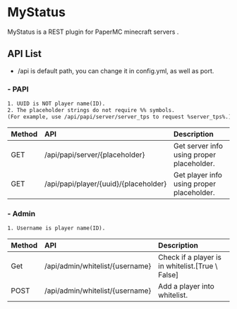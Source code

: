 # MyStatus
MyStatus is a REST plugin for PaperMC minecraft servers .

## API List
+ /api is default path, you can change it in config.yml, as well as port.

### - PAPI

```txt
1. UUID is NOT player name(ID).
2. The placeholder strings do not require %% symbols.
(For example, use /api/papi/server/server_tps to request %server_tps%.)
```

Method | API | Description
:---|:---|:---
GET | /api/papi/server/{placeholder} | Get server info using proper placeholder.
GET | /api/papi/player/{uuid}/{placeholder} | Get player info using proper placeholder. 

### - Admin

```txt
1. Username is player name(ID).
```

Method | API | Description
:---|:---|:---
Get | /api/admin/whitelist/{username} | Check if a player is in whitelist.\[True \ False\] 
POST | /api/admin/whitelist/{username} | Add a player into whitelist.